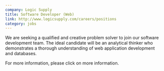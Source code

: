 ```yaml
---
company: Logic Supply
title: Software Developer (Web)
link: http://www.logicsupply.com/careers/positions
category: jobs
---
```


We are seeking a qualified and creative problem solver to join our software development team. The ideal candidate will be an analytical thinker who demonstrates a thorough understanding of web application development and databases.

For more information, please click on more information.
